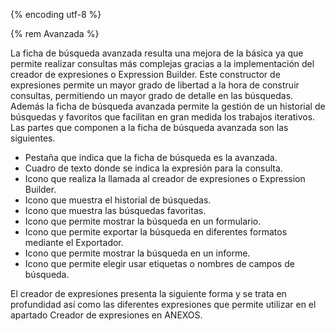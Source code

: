 {% encoding utf-8 %}

{% rem Avanzada %}

La ficha de búsqueda avanzada resulta una mejora de la básica ya que permite realizar consultas más complejas gracias a la implementación del creador de expresiones o Expression Builder. Este constructor de expresiones permite un mayor grado de libertad a la hora de construir consultas, permitiendo un mayor grado de detalle en las búsquedas.
Además la ficha de búsqueda avanzada permite la gestión de un historial de búsquedas y favoritos que facilitan en gran medida los trabajos iterativos.
Las partes que componen a la ficha de búsqueda avanzada son las siguientes.

- Pestaña que indica que la ficha de búsqueda es la avanzada.
- Cuadro de texto donde se indica la expresión para la consulta.
- Icono que realiza la llamada al creador de expresiones o Expression Builder.
- Icono que muestra el historial de búsquedas.
- Icono que muestra las búsquedas favoritas.
- Icono que permite mostrar la búsqueda en un formulario.
- Icono que permite exportar la búsqueda en diferentes formatos mediante el Exportador.
- Icono que permite mostrar la búsqueda en un informe.
- Icono que permite elegir usar etiquetas o nombres de campos de búsqueda.

El creador de expresiones presenta la siguiente forma y se trata en profundidad así como las diferentes expresiones que permite utilizar en el apartado Creador de expresiones en ANEXOS.
